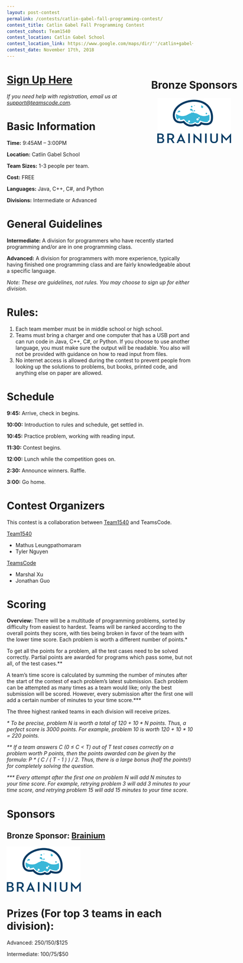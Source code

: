 ```yaml
---
layout: post-contest
permalink: /contests/catlin-gabel-fall-programming-contest/
contest_title: Catlin Gabel Fall Programming Contest
contest_cohost: Team1540
contest_location: Catlin Gabel School
contest_location_link: https://www.google.com/maps/dir/''/catlin+gabel+school/data=!4m5!4m4!1m0!1m2!1m1!1s0x549509433a879379:0x688f19935355949f?sa=X&ved=2ahUKEwj2kdrV45fdAhXfHTQIHUdLBt0Q9RcwE3oECAcQEw
contest_date: November 17th, 2018
---
```


<div style="float: right; margin-right: -120px; margin-left: 10px; text-align: center;">
  <h1 style="text-align: left;"><b>Bronze Sponsors</b></h1>
  <a href="http://www.brainiumstudios.com"><img src="/assets/images/sponsor_brainium.png" alt="Brainium" style="width: 200px;"></a>  
</div>

<h1><a href="https://docs.google.com/forms/d/e/1FAIpQLSesPGw5SnmhiI3jgIbkzR7oYUWOf770NTzU_QXcHXXffs445g/viewform?usp=send_form">Sign Up Here</a></h1>

*If you need help with registration, email us at [support@teamscode.com](mailto:support@teamscode.com).*

# Basic Information #


**Time:** 9:45AM – 3:00PM

**Location:** Catlin Gabel School

**Team Sizes:** 1-3 people per team. 

**Cost:** FREE

**Languages:** Java, C++, C#, and Python

**Divisions:** Intermediate or Advanced

# General Guidelines #

**Intermediate:**  A division for programmers who have recently started programming and/or are in one programming class.

**Advanced:**  A division for programmers with more experience, typically having finished one programming class and are fairly knowledgeable about a specific language.

_Note: These are guidelines, not rules. You may choose to sign up for either division._

# Rules: #

1. Each team member must be in middle school or high school.
2. Teams must bring a charger and one computer that has a USB port and can run code in Java, C++, C#, or Python. If you choose to use another language, you must make sure the output will be readable. You also will not be provided with guidance on how to read input from files. 
3. No internet access is allowed during the contest to prevent people from looking up the solutions to problems, but books, printed code, and anything else on paper are allowed.

# Schedule #

**9:45:** Arrive, check in begins.

**10:00:** Introduction to rules and schedule, get settled in.

**10:45:** Practice problem, working with reading input. 

**11:30:** Contest begins. 

**12:00:** Lunch while the competition goes on.

**2:30:** Announce winners. Raffle.

**3:00:** Go home.

# Contest Organizers #

This contest is a collaboration between <a class="a" href="http://team1540.org/">Team1540</a> and TeamsCode.

<u>Team1540</u>
- Mathus Leungpathomaram
- Tyler Nguyen

<u>TeamsCode</u>

- Marshal Xu
- Jonathan Guo

# Scoring #

**Overview:** There will be a multitude of programming problems, sorted by difficulty from easiest to hardest. Teams will be ranked according to the overall points they score, with ties being broken in favor of the team with the lower time score. Each problem is worth a different number of points.* 

To get all the points for a problem, all the test cases need to be solved correctly. Partial points are awarded for programs which pass some, but not all, of the test cases.**

A team’s time score is calculated by summing the number of minutes after the start of the contest of each problem’s latest submission. Each problem can be attempted as many times as a team would like; only the best submission will be scored. However, every submission after the first one will add a certain number of minutes to your time score.***

The three highest ranked teams in each division will receive prizes.  

_\* To be precise, problem N is worth a total of 120 + 10 \* N points. Thus, a perfect score is 3000 points. For example, problem 10 is worth 120 + 10 \* 10 = 220 points._

_** If a team answers C (0 ≤ C < T) out of T test cases correctly on a problem worth P points, then the points awarded can be given by the formula: P \* ( C / ( T - 1 ) ) / 2. Thus, there is a large bonus (half the points!) for completely solving the question._

_*** Every attempt after the first one on problem N will add N minutes to your time score. For example, retrying problem 3 will add 3 minutes to your time score, and retrying problem 15 will add 15 minutes to your time score._

# Sponsors

## **Bronze Sponsor:** <a href="http://www.brainiumstudios.com">Brainium</a>

<a href="http://www.brainiumstudios.com"><img src="/assets/images/sponsor_brainium.png" alt="Brainium" style="width: 200px; margin-right: 20px;"></a>

# Prizes (For top 3 teams in each division): #

Advanced: $250/$150/$125

Intermediate: $100/$75/$50
